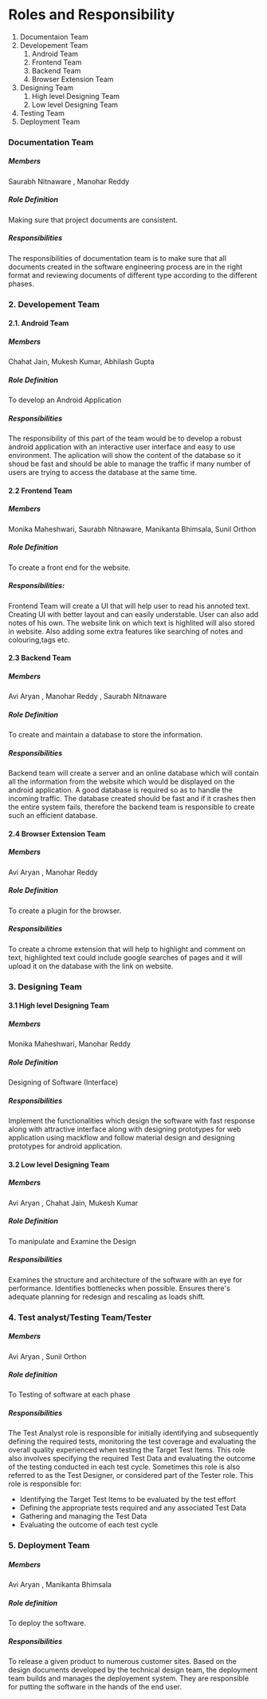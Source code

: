 # Roles and Responsibility

1. Documentaion Team
2. Developement Team
	1.  Android Team
	2.  Frontend Team
	3. Backend Team
	4. Browser Extension Team
3. Designing Team
	1. High level Designing Team
	2. Low level Designing Team
4. Testing Team
5. Deployment Team


### Documentation Team

##### Members

Saurabh Nitnaware , Manohar Reddy
  
##### Role Definition

Making sure that project documents are consistent.

##### Responsibilities

The responsibilities of documentation team is to make sure that all documents created in the software engineering 
process are in the right format and reviewing documents of different type according to the 	different phases. 


### 2. Developement Team


#### 	2.1. Android Team

##### Members

Chahat Jain,  Mukesh Kumar, Abhilash Gupta

##### Role Definition

To develop an Android Application

#####	Responsibilities

The responsibility of this part of the team would be to develop a robust android application with an interactive 
user interface and easy to use environment. 
The aplication will show the content of the database so it shoud be fast and should be able to manage the traffic 
if many number of users are trying to access the database at the same time.


#### 2.2 Frontend Team

##### Members

Monika Maheshwari, Saurabh Nitnaware, Manikanta Bhimsala, Sunil Orthon

##### Role Definition

To create a front end for the website.

##### Responsibilities:

Frontend Team will create a UI that will help user to read his annoted text. 
Creating UI with better layout and can easily understable.
User can also add notes of his own.
The website link on which text is highlited will also stored in website. 
Also adding some extra features like searching of notes and colouring,tags etc.


#### 2.3 Backend Team

##### Members

Avi Aryan , Manohar Reddy , Saurabh Nitnaware

##### Role Definition

To create and maintain a database to store the information.

##### Responsibilities

Backend team will create a server and an online database which will contain all the information from the website which would be displayed on the android application. 
A good database is required so as to handle the incoming traffic. 
The database created should be fast and if it crashes then the entire system fails, therefore the backend team is responsible to create such an efficient database.


#### 2.4 Browser Extension Team

##### Members

Avi Aryan , Manohar Reddy 

##### Role Definition

To create a plugin for the browser.

##### Responsibilities

To create a chrome extension that will help to highlight and comment on text, 
highlighted text could include google searches of pages and it will upload it on the database with the link on website.


### 3. Designing Team


#### 3.1 High level Designing Team

##### Members

Monika Maheshwari, Manohar Reddy

##### Role Definition

Designing of Software (Interface)

##### Responsibilities

Implement the functionalities which design the software with fast response along with attractive interface 
along with designing prototypes for web application using mackflow and follow material design and designing prototypes for android application.


#### 3.2 Low level Designing Team

##### Members

Avi Aryan , Chahat Jain, Mukesh Kumar

##### Role Definition

To manipulate and Examine the Design

##### Responsibilities

Examines the structure and architecture of the software with an eye for performance.
Identifies bottlenecks when possible. 
Ensures there's adequate planning for redesign and rescaling as loads shift.


### 4. Test analyst/Testing Team/Tester

##### Members

Avi Aryan , Sunil Orthon

##### Role definition

To Testing of software at each phase

##### Responsibilities

The Test Analyst role is responsible for initially identifying and subsequently defining the required tests, monitoring the test coverage and evaluating the overall quality experienced when testing the Target Test Items. 
This role also involves specifying the required Test Data and evaluating the outcome of the testing conducted in each test cycle. 
Sometimes this role is also referred to as the Test Designer, or considered part of the Tester role. 
This role is responsible for:

* Identifying the Target Test Items to be evaluated by the test effort 
* Defining the appropriate tests required and any associated Test Data 
* Gathering and managing the Test Data 
* Evaluating the outcome of each test cycle


### 5. Deployment Team

##### Members

Avi Aryan , Manikanta Bhimsala

##### Role definition

To deploy the software.

##### Responsibilities

To release a given product to numerous customer sites.
Based on the design documents developed by the technical design team, the deployment team builds and manages the deployement system. They are responsible for putting the software in the hands of the end user. 


